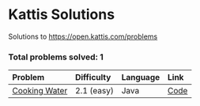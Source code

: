 # Kattis Solutions

Solutions to https://open.kattis.com/problems 

### Total problems solved: 1

|Problem|Difficulty|Language|Link
|:---|:---|:---|:---|
|[Cooking Water](https://open.kattis.com/problems/cookingwater)| 2.1 (easy) | Java |[Code](CookingWater/CookingWater.java)|
